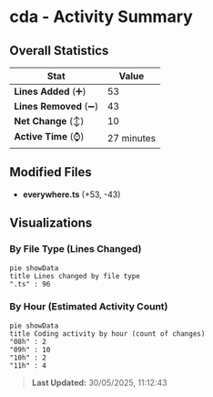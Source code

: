 # cda - Activity Summary 

## Overall Statistics

| Stat                   | Value                                                             |
| ---------------------- | ----------------------------------------------------------------- |
| **Lines Added** (➕)   | 53                                          |
| **Lines Removed** (➖) | 43                                        |
| **Net Change** (↕)    | 10                |
| **Active Time** (⌚)   | 27 minutes |


## Modified Files
- **everywhere.ts** (+53, -43)

## Visualizations

### By File Type (Lines Changed)

```mermaid
pie showData
title Lines changed by file type
".ts" : 96
```

### By Hour (Estimated Activity Count)

```mermaid
pie showData
title Coding activity by hour (count of changes)
"08h" : 2
"09h" : 10
"10h" : 2
"11h" : 4
```


> **Last Updated:** 30/05/2025, 11:12:43